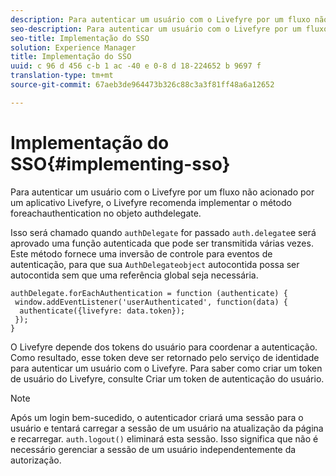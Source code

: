 ```yaml
---
description: Para autenticar um usuário com o Livefyre por um fluxo não acionado por um aplicativo Livefyre, o Livefyre recomenda implementar o método foreachauthentication no objeto authdelegate.
seo-description: Para autenticar um usuário com o Livefyre por um fluxo não acionado por um aplicativo Livefyre, o Livefyre recomenda implementar o método foreachauthentication no objeto authdelegate.
seo-title: Implementação do SSO
solution: Experience Manager
title: Implementação do SSO
uuid: c 96 d 456 c-b 1 ac -40 e 0-8 d 18-224652 b 9697 f
translation-type: tm+mt
source-git-commit: 67aeb3de964473b326c88c3a3f81ff48a6a12652

---
```



# Implementação do SSO{#implementing-sso}

Para autenticar um usuário com o Livefyre por um fluxo não acionado por um aplicativo Livefyre, o Livefyre recomenda implementar o método foreachauthentication no objeto authdelegate.

Isso será chamado quando `authDelegate` for passado `auth.delegate`e será aprovado uma função autenticada que pode ser transmitida várias vezes. Este método fornece uma inversão de controle para eventos de autenticação, para que sua `AuthDelegateobject` autocontida possa ser autocontida sem que uma referência global seja necessária.

```
authDelegate.forEachAuthentication = function (authenticate) { 
 window.addEventListener('userAuthenticated', function(data) { 
  authenticate({livefyre: data.token}); 
 }); 
}
```

O Livefyre depende dos tokens do usuário para coordenar a autenticação. Como resultado, esse token deve ser retornado pelo serviço de identidade para autenticar um usuário com o Livefyre. Para saber como criar um token de usuário do Livefyre, consulte Criar um token de autenticação do usuário.

>[!NOTE]
>
>Após um login bem-sucedido, o autenticador criará uma sessão para o usuário e tentará carregar a sessão de um usuário na atualização da página e recarregar. `auth.logout()` eliminará esta sessão. Isso significa que não é necessário gerenciar a sessão de um usuário independentemente da autorização.

